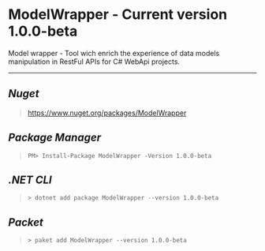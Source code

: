 # ModelWrapper - Current version 1.0.0-beta

Model wrapper - Tool wich enrich the experience of data models manipulation in RestFul APIs for C# WebApi projects.
____

*Nuget*
----
> https://www.nuget.org/packages/ModelWrapper

*Package Manager*
----
> ```PM> Install-Package ModelWrapper -Version 1.0.0-beta```

*.NET CLI*
----
> ```> dotnet add package ModelWrapper --version 1.0.0-beta```

*Packet*
----
> ```> paket add ModelWrapper --version 1.0.0-beta```
